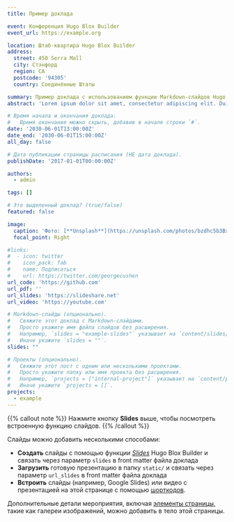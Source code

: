 ```yaml
---
title: Пример доклада

event: Конференция Hugo Blox Builder
event_url: https://example.org

location: Штаб-квартира Hugo Blox Builder
address:
  street: 450 Serra Mall
  city: Стэнфорд
  region: CA
  postcode: '94305'
  country: Соединённые Штаты

summary: Пример доклада с использованием функции Markdown-слайдов Hugo Blox Builder.
abstract: 'Lorem ipsum dolor sit amet, consectetur adipiscing elit. Duis posuere tellusac convallis placerat. Proin tincidunt magna sed ex sollicitudin condimentum. Sed ac faucibus dolor, scelerisque sollicitudin nisi. Cras purus urna, suscipit quis sapien eu, pulvinar tempor diam.'

# Время начала и окончания доклада.
#   Время окончания можно скрыть, добавив в начале строки `#`.
date: '2030-06-01T13:00:00Z'
date_end: '2030-06-01T15:00:00Z'
all_day: false

# Дата публикации страницы расписания (НЕ дата доклада).
publishDate: '2017-01-01T00:00:00Z'

authors:
  - admin

tags: []

# Это выделенный доклад? (true/false)
featured: false

image:
  caption: 'Фото: [**Unsplash**](https://unsplash.com/photos/bzdhc5b3Bxs)'
  focal_point: Right

#links:
#  - icon: twitter
#    icon_pack: fab
#    name: Подписаться
#    url: https://twitter.com/georgecushen
url_code: 'https://github.com'
url_pdf: ''
url_slides: 'https://slideshare.net'
url_video: 'https://youtube.com'

# Markdown-слайды (опционально).
#   Свяжите этот доклад с Markdown-слайдами.
#   Просто укажите имя файла слайдов без расширения.
#   Например, `slides = "example-slides"` указывает на `content/slides/example-slides.md`.
#   Иначе укажите `slides = ""`.
slides: ""

# Проекты (опционально).
#   Свяжите этот пост с одним или несколькими проектами.
#   Просто укажите папку или имя проекта без расширения.
#   Например, `projects = ["internal-project"]` указывает на `content/project/deep-learning/index.md`.
#   Иначе укажите `projects = []`.
projects:
  - example
---
```


{{% callout note %}}
Нажмите кнопку **Slides** выше, чтобы посмотреть встроенную функцию слайдов.
{{% /callout %}}

Слайды можно добавить несколькими способами:

- **Создать** слайды с помощью функции [_Slides_](https://docs.hugoblox.com/reference/content-types/) Hugo Blox Builder и связать через параметр `slides` в front matter файла доклада
- **Загрузить** готовую презентацию в папку `static/` и связать через параметр `url_slides` в front matter файла доклада
- **Встроить** слайды (например, Google Slides) или видео с презентацией на этой странице с помощью [шорткодов](https://docs.hugoblox.com/reference/markdown/).

Дополнительные детали мероприятия, включая [элементы страницы](https://docs.hugoblox.com/reference/markdown/), такие как галереи изображений, можно добавить в тело этой страницы.
